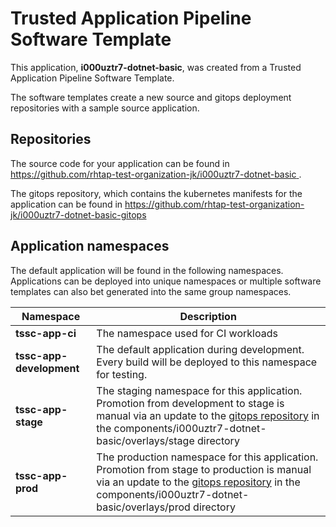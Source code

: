 # Trusted Application Pipeline Software Template

This application, **i000uztr7-dotnet-basic**, was created from a Trusted Application Pipeline Software Template.

The software templates create a new source and gitops deployment repositories with a sample source application. 

## Repositories

The source code for your application can be found in [https://github.com/rhtap-test-organization-jk/i000uztr7-dotnet-basic ](https://github.com/rhtap-test-organization-jk/i000uztr7-dotnet-basic ).
 
The gitops repository, which contains the kubernetes manifests for the application can be found in 
[https://github.com/rhtap-test-organization-jk/i000uztr7-dotnet-basic-gitops ](https://github.com/rhtap-test-organization-jk/i000uztr7-dotnet-basic-gitops ) 

## Application namespaces 

The default application will be found in the following namespaces. Applications can be deployed into unique namespaces or multiple software templates can also bet generated into the same group namespaces.  

|  Namespace   |  Description   |  
| -------- | -------- |
| **tssc-app-ci** | The namespace used for CI workloads |
| **tssc-app-development** | The default application during development. Every build will be deployed to this namespace for testing. |
| **tssc-app-stage** | The staging namespace for this application. Promotion from development to stage is manual via an update to the [gitops repository](https://github.com/rhtap-test-organization-jk/i000uztr7-dotnet-basic-gitops ) in the components/i000uztr7-dotnet-basic/overlays/stage directory |
| **tssc-app-prod** | The production namespace for this application. Promotion from stage to production is manual via an update to the [gitops repository](https://github.com/rhtap-test-organization-jk/i000uztr7-dotnet-basic-gitops ) in the components/i000uztr7-dotnet-basic/overlays/prod directory |